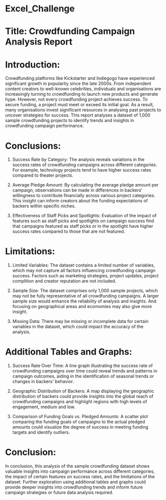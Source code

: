 # Excel_Challenge
# Title: Crowdfunding Campaign Analysis Report
# Introduction: 
Crowdfunding platforms like Kickstarter and Indiegogo have experienced significant growth in popularity since the late 2000s. From independent content creators to well-known celebrities, individuals and organisations are increasingly turning to crowdfunding to launch new products and generate hype. However, not every crowdfunding project achieves success. To secure funding, a project must meet or exceed its initial goal. As a result, many organisations invest significant resources in analysing past projects to uncover strategies for success. This report analyses a dataset of 1,000 sample crowdfunding projects to identify trends and insights in crowdfunding campaign performance.

# Conclusions:
1.	Success Rate by Category: The analysis reveals variations in the success rates of crowdfunding campaigns across different categories. For example, technology projects tend to have higher success rates compared to theater projects.
   
2.	Average Pledge Amount: By calculating the average pledge amount per campaign, observations can be made in differences in backers' willingness to contribute financially across various project categories. This insight can inform creators about the funding expectations of backers within specific niches.
   
3.	Effectiveness of Staff Picks and Spotlights: Evaluation of the impact of features such as staff picks and spotlights on campaign success find that campaigns featured as staff picks or in the spotlight have higher success rates compared to those that are not featured.

# Limitations:
1.	Limited Variables: The dataset contains a limited number of variables, which may not capture all factors influencing crowdfunding campaign success. Factors such as marketing strategies, project updates, project complition and creator reputation are not included.
   
2.	Sample Size: The dataset comprises only 1,000 sample projects, which may not be fully representative of all crowdfunding campaigns. A larger sample size would enhance the reliability of analysis and insights. And focusing on geographical areas and ecomomies may also give more insight.
   
3.	Missing Data: There may be missing or incomplete data for certain variables in the dataset, which could impact the accuracy of the analysis. 

# Additional Tables and Graphs:
1.	Success Rate Over Time: A line graph illustrating the success rate of crowdfunding campaigns over time could reveal trends and patterns in campaign outcomes, aiding in the identification of seasonal trends or changes in backers' behavior.
   
2.	Geographic Distribution of Backers: A map displaying the geographic distribution of backers could provide insights into the global reach of crowdfunding campaigns and highlight regions with high levels of engagement, medium and low.
   
3.	Comparison of Funding Goals vs. Pledged Amounts: A scatter plot comparing the funding goals of campaigns to the actual pledged amounts could visualize the degree of success in meeting funding targets and identify outliers.

   
# Conclusion: 
In conclusion, this analysis of the sample crowdfunding dataset shows valuable insights into campaign performance across different categories, the impact of certain features on success rates, and the limitations of the dataset. Further exploration using additional tables and graphs could provide deeper insights into crowdfunding trends and inform future campaign strategies or future data analysis required.

